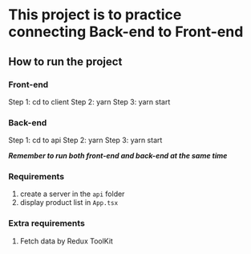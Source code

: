 # This project is to practice connecting Back-end to Front-end

## How to run the project

### Front-end

Step 1: cd to client
Step 2: yarn
Step 3: yarn start

### Back-end

Step 1: cd to api
Step 2: yarn
Step 3: yarn start

**_Remember to run both front-end and back-end at the same time_**

### Requirements

1. create a server in the `api` folder
2. display product list in `App.tsx`

### Extra requirements

1. Fetch data by Redux ToolKit
